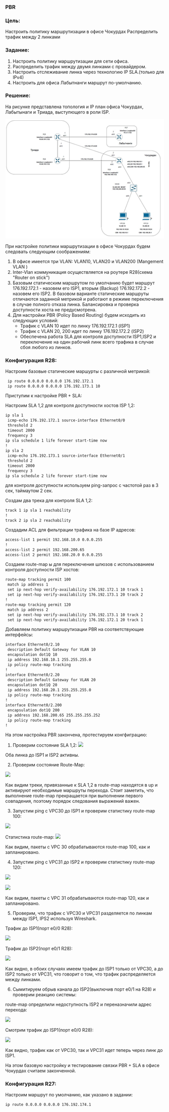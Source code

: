 ### PBR

### Цель:

Настроить политику маршрутизации в офисе Чокурдах
Распределить трафик между 2 линками

###  Задание:

1. Настроить политику маршрутизации для сети офиса.
2. Распределить трафик между двумя линками с провайдером.
3. Настроить отслеживание линка через технологию IP SLA.(только для IPv4)
4. Настроить для офиса Лабытнанги маршрут по-умолчанию.

### Решение:

На рисунке представлена топология и IP план офиса Чокурдах, Лабытынаги и Триада, выступющего в роли ISP.

![](/Labs/Lab08_PBR/pics/PBR_overview_plan.jpg)


При настройке политики маршрутизации в офисе Чокурдах будем следовать следующим соображениям:
1. В офисе имеется три VLAN:  VLAN10, VLAN20 и VLAN200 (Mangement VLAN )
2. Inter-Vlan коммуникация осуществляется на роутере R28(схема "Router on stick")
3. Базовым статическим маршрутом по умолчанию будет маршрут 176.192.172.1 - назовем его ISP1, вторым (Backup) 176.192.172.2 - назовем его ISP2. В базовом варианте статические маршруты отличаются заданной метрикой и работают в режиме переключения в случае полного отказа линка. Балансировка и проверка доступности хоста не предусмотрена.
4. Для настройки PBR (Policy Based Routing) будем исходить из следующих условий:
   - Трафик с VLAN 10 идет по линку 176.192.172.1 (ISP1)
   - Трафик с VLAN 20, 200 идет по линку 176.192.172.2 (ISP2)
   - Обеспечена работа SLA для контроля доступности ISP1,ISP2 и    переключение на один рабочий линк всего трафика в случае сбоя любого из линков.



 ### Конфигурация R28:

Настроим базовые статические маршурты с различной метрикой: 

````
 ip route 0.0.0.0 0.0.0.0 176.192.172.1
 ip route 0.0.0.0 0.0.0.0 176.192.173.1 10
`````

Приступим к настройке PBR + SLA:

Настроим SLA 1,2 для контроля доступности хостов ISP 1,2:

````
ip sla 1
 icmp-echo 176.192.172.1 source-interface Ethernet0/0
 threshold 2
 timeout 2000
 frequency 3
ip sla schedule 1 life forever start-time now
!
ip sla 2
 icmp-echo 176.192.173.1 source-interface Ethernet0/1
 threshold 2
 timeout 2000
 frequency 3
ip sla schedule 2 life forever start-time now

```` 
для контроля доступности используем ping-запрос c частотой раз в 3 сек, таймаутом 2 сек.


Создам два трека для контроля SLA 1,2:

````
track 1 ip sla 1 reachability
!
track 2 ip sla 2 reachability
````

Создадим ACL для фильтрации трафика на базе IP адресов:

````
access-list 1 permit 192.168.10.0 0.0.0.255
!
access-list 2 permit 192.168.200.65
access-list 2 permit 192.168.20.0 0.0.0.255
````

Создаем route-map ы для переключения шлюзов с использованием контроля доступности ISP хостов:

````
route-map tracking permit 100
 match ip address 1
 set ip next-hop verify-availability 176.192.172.1 10 track 1
 set ip next-hop verify-availability 176.192.173.1 20 track 2
!
route-map tracking permit 120
 match ip address 2
 set ip next-hop verify-availability 176.192.173.1 10 track 2
 set ip next-hop verify-availability 176.192.172.1 20 track 1

````

Добавляем политику маршрутизации PBR на соответствующие интерфейсы:

````
interface Ethernet0/2.10
 description Default Gateway for VLAN 10
 encapsulation dot1Q 10
 ip address 192.168.10.1 255.255.255.0
 ip policy route-map tracking
!
interface Ethernet0/2.20
 description Default Gateway for VLAN 20
 encapsulation dot1Q 20
 ip address 192.168.20.1 255.255.255.0
 ip policy route-map tracking
!
interface Ethernet0/2.200
 encapsulation dot1Q 200
 ip address 192.168.200.65 255.255.255.252
 ip policy route-map tracking
!
````


На этом настройка PBR закончена, протестируем конгфиграцию:

1. Проверим состояние SLA 1,2:
![](/Labs/Lab08_PBR/pics/SLA_stat.jpg)

Оба линка до ISP1 и ISP2 активны.

2. Проверим состояние Route-Map:

![](/Labs/Lab08_PBR/pics/Route_map_basic.jpg)

Как видим треки, привязанные к SLA 1,2 в route-map находятся в up и активируют необходимые маршруты перехода. Стоит заметить, что выполнение route-map прекращается при выполнении первого совпадения, поэтому порядок следования выражений важен.

3. Запустим ping с VPC30 до ISP1 и проверим статистику route-map 100:

![](/Labs/Lab08_PBR/pics/VPC30_ping%20ISP1.jpg)

 Статистика route-map:
 ![](/Labs/Lab08_PBR/pics/Route_map_VPC30_ping.jpg)

 Как видим, пакеты с VPC 30 обрабатываются route-map 100, как и запланировано.

 4. Запустим ping с VPC31 до ISP2 и проверим статистику route-map 120:

 ![](/Labs/Lab08_PBR/pics/VPC31_ping%20ISP2.jpg)

 ![](/Labs/Lab08_PBR/pics/Route_map_VPC31_ping.jpg)

 Как видим, пакеты с VPC 31 обрабатываются route-map 120, как и запланировано.

 5. Проверим, что трафик с VPC30 и VPC31 разделяется по линкам между ISP1, IPS2 используя Wireshark.

 Трафик до ISP1(порт e0/0 R28):

 ![](/Labs/Lab08_PBR/pics/Wireshark_ISP1.jpg)

 Трафик до ISP2(порт e0/1 R28):

  ![](/Labs/Lab08_PBR/pics/Wireshark_ISP2.jpg)

  Как видно, в обоих случаях имеем трафик до ISP1 только от VPC30, а до ISP2 только от VPC31, что говорит о том, что трафик распределяется между линками.


  6. Сымитируем обрыв канала до ISP2(выключив порт e0/1 на R28) и проверим реакцию системы:

  route-map определили недоступность ISP2 и переназначили адрес перехода:

  ![](/Labs/Lab08_PBR/pics/Route_IPS2_shut.jpg)

  Смотрим трафик до ISP1(порт e0/0 R28):

  ![](/Labs/Lab08_PBR/pics/Wireshark_ISP1_ISP2_down.jpg)

  Как видно, трафик как от VPC30, так и VPC31 идет теперь через линк до ISP1.

  На этом базовую настройку и тестирование связки PBR + SLA в офисе  Чокурдах считаем законченной.


### Конфигурация R27:

Настроим маршрут по умолчанию, как указано в задании:

  ````
  ip route 0.0.0.0 0.0.0.0 176.192.174.1
  ````


